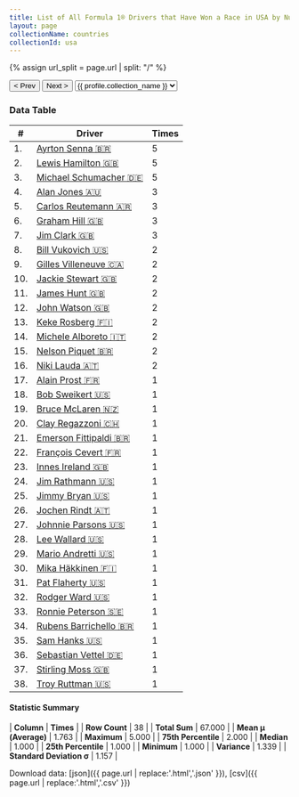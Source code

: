 ```yaml
---
title: List of All Formula 1® Drivers that Have Won a Race in USA by Number of Times
layout: page
collectionName: countries
collectionId: usa
---
```


{% assign url_split = page.url | split: "/" %}
<div id="collection-navigation">
<button onclick="selector.options[selector.selectedIndex-1].value && (window.location = selector.options[selector.selectedIndex-1].value);">&lt; Prev</button>
<button onclick="selector.options[selector.selectedIndex+1].value && (window.location = selector.options[selector.selectedIndex+1].value);">Next &gt;</button>
<select id="selector" onchange="this.options[this.selectedIndex].value && (window.location = this.options[this.selectedIndex].value);">
  {% for collectionId in site.data[page.collectionName].refs %}
    {% if collectionId == page.collectionId %}
      {% assign selected = "selected" %}
    {% else %}
      {% assign selected = "" %}
    {% endif %}
    {% assign profile = site.data[page.collectionName][collectionId].profile %}
    <option value="/f1/{{ page.collectionName }}/{{ collectionId }}/{{ url_split[4] }}" {{ selected }}>{{ profile.collection_name }}</option>
  {% endfor %}
</select>
</div>

<canvas id="chart" width="400" height="180"></canvas>
<script>
var data = {
    "datasets": [
        {
            "backgroundColor": [
                "#9C8E8D",
                "#9C8E8D",
                "#9C8E8D",
                "#9C8E8D",
                "#9C8E8D",
                "#9C8E8D",
                "#9C8E8D",
                "#9C8E8D",
                "#9C8E8D",
                "#9C8E8D",
                "#9C8E8D",
                "#9C8E8D",
                "#9C8E8D",
                "#9C8E8D",
                "#9C8E8D",
                "#9C8E8D",
                "#9C8E8D",
                "#9C8E8D",
                "#9C8E8D",
                "#9C8E8D",
                "#9C8E8D",
                "#9C8E8D",
                "#9C8E8D",
                "#9C8E8D",
                "#9C8E8D",
                "#9C8E8D",
                "#9C8E8D",
                "#9C8E8D",
                "#9C8E8D",
                "#9C8E8D",
                "#9C8E8D",
                "#9C8E8D",
                "#9C8E8D",
                "#9C8E8D",
                "#9C8E8D",
                "#9C8E8D",
                "#9C8E8D",
                "#9C8E8D"
            ],
            "borderColor": [
                "#1D181E",
                "#1D181E",
                "#1D181E",
                "#1D181E",
                "#1D181E",
                "#1D181E",
                "#1D181E",
                "#1D181E",
                "#1D181E",
                "#1D181E",
                "#1D181E",
                "#1D181E",
                "#1D181E",
                "#1D181E",
                "#1D181E",
                "#1D181E",
                "#1D181E",
                "#1D181E",
                "#1D181E",
                "#1D181E",
                "#1D181E",
                "#1D181E",
                "#1D181E",
                "#1D181E",
                "#1D181E",
                "#1D181E",
                "#1D181E",
                "#1D181E",
                "#1D181E",
                "#1D181E",
                "#1D181E",
                "#1D181E",
                "#1D181E",
                "#1D181E",
                "#1D181E",
                "#1D181E",
                "#1D181E",
                "#1D181E"
            ],
            "borderWidth": 1,
            "data": [
                5.0,
                5.0,
                5.0,
                3.0,
                3.0,
                3.0,
                3.0,
                2.0,
                2.0,
                2.0,
                2.0,
                2.0,
                2.0,
                2.0,
                2.0,
                2.0,
                1.0,
                1.0,
                1.0,
                1.0,
                1.0,
                1.0,
                1.0,
                1.0,
                1.0,
                1.0,
                1.0,
                1.0,
                1.0,
                1.0,
                1.0,
                1.0,
                1.0,
                1.0,
                1.0,
                1.0,
                1.0,
                1.0
            ],
            "label": "Times"
        }
    ],
    "labels": [
        "Ayrton Senna",
        "Lewis Hamilton",
        "Michael Schumacher",
        "Alan Jones",
        "Carlos Reutemann",
        "Graham Hill",
        "Jim Clark",
        "Bill Vukovich",
        "Gilles Villeneuve",
        "Jackie Stewart",
        "James Hunt",
        "John Watson",
        "Keke Rosberg",
        "Michele Alboreto",
        "Nelson Piquet",
        "Niki Lauda",
        "Alain Prost",
        "Bob Sweikert",
        "Bruce McLaren",
        "Clay Regazzoni",
        "Emerson Fittipaldi",
        "François Cevert",
        "Innes Ireland",
        "Jim Rathmann",
        "Jimmy Bryan",
        "Jochen Rindt",
        "Johnnie Parsons",
        "Lee Wallard",
        "Mario Andretti",
        "Mika Häkkinen",
        "Pat Flaherty",
        "Rodger Ward",
        "Ronnie Peterson",
        "Rubens Barrichello",
        "Sam Hanks",
        "Sebastian Vettel",
        "Stirling Moss",
        "Troy Ruttman"
    ]
};
var options = {
  legend: {
    display: false
  },
  scales: {
    xAxes: [{
      ticks: {
        beginAtZero: true,
        maxRotation: 180,
        display: window.innerWidth > 800
      }
    }],
    yAxes: [{
      ticks: {
        beginAtZero: true
      }
    }]
  },
  onResize: function(chart, size) {
    chart.options.scales.xAxes[0].ticks.display = size.width > 800;
  }
};
var chart = new Chart("chart", {
    data: data,
    type: 'bar',
    options: options
});
</script>



### Data Table

| # | Driver | Times |
|--|--|--|
| 1. | [Ayrton Senna 🇧🇷](/f1/drivers/senna) | 5 |
| 2. | [Lewis Hamilton 🇬🇧](/f1/drivers/hamilton) | 5 |
| 3. | [Michael Schumacher 🇩🇪](/f1/drivers/michael_schumacher) | 5 |
| 4. | [Alan Jones 🇦🇺](/f1/drivers/jones) | 3 |
| 5. | [Carlos Reutemann 🇦🇷](/f1/drivers/reutemann) | 3 |
| 6. | [Graham Hill 🇬🇧](/f1/drivers/hill) | 3 |
| 7. | [Jim Clark 🇬🇧](/f1/drivers/clark) | 3 |
| 8. | [Bill Vukovich 🇺🇸](/f1/drivers/vukovich) | 2 |
| 9. | [Gilles Villeneuve 🇨🇦](/f1/drivers/gilles_villeneuve) | 2 |
| 10. | [Jackie Stewart 🇬🇧](/f1/drivers/stewart) | 2 |
| 11. | [James Hunt 🇬🇧](/f1/drivers/hunt) | 2 |
| 12. | [John Watson 🇬🇧](/f1/drivers/watson) | 2 |
| 13. | [Keke Rosberg 🇫🇮](/f1/drivers/keke_rosberg) | 2 |
| 14. | [Michele Alboreto 🇮🇹](/f1/drivers/alboreto) | 2 |
| 15. | [Nelson Piquet 🇧🇷](/f1/drivers/piquet) | 2 |
| 16. | [Niki Lauda 🇦🇹](/f1/drivers/lauda) | 2 |
| 17. | [Alain Prost 🇫🇷](/f1/drivers/prost) | 1 |
| 18. | [Bob Sweikert 🇺🇸](/f1/drivers/sweikert) | 1 |
| 19. | [Bruce McLaren 🇳🇿](/f1/drivers/mclaren) | 1 |
| 20. | [Clay Regazzoni 🇨🇭](/f1/drivers/regazzoni) | 1 |
| 21. | [Emerson Fittipaldi 🇧🇷](/f1/drivers/emerson_fittipaldi) | 1 |
| 22. | [François Cevert 🇫🇷](/f1/drivers/cevert) | 1 |
| 23. | [Innes Ireland 🇬🇧](/f1/drivers/ireland) | 1 |
| 24. | [Jim Rathmann 🇺🇸](/f1/drivers/rathmann) | 1 |
| 25. | [Jimmy Bryan 🇺🇸](/f1/drivers/bryan) | 1 |
| 26. | [Jochen Rindt 🇦🇹](/f1/drivers/rindt) | 1 |
| 27. | [Johnnie Parsons 🇺🇸](/f1/drivers/parsons) | 1 |
| 28. | [Lee Wallard 🇺🇸](/f1/drivers/wallard) | 1 |
| 29. | [Mario Andretti 🇺🇸](/f1/drivers/mario_andretti) | 1 |
| 30. | [Mika Häkkinen 🇫🇮](/f1/drivers/hakkinen) | 1 |
| 31. | [Pat Flaherty 🇺🇸](/f1/drivers/flaherty) | 1 |
| 32. | [Rodger Ward 🇺🇸](/f1/drivers/ward) | 1 |
| 33. | [Ronnie Peterson 🇸🇪](/f1/drivers/peterson) | 1 |
| 34. | [Rubens Barrichello 🇧🇷](/f1/drivers/barrichello) | 1 |
| 35. | [Sam Hanks 🇺🇸](/f1/drivers/hanks) | 1 |
| 36. | [Sebastian Vettel 🇩🇪](/f1/drivers/vettel) | 1 |
| 37. | [Stirling Moss 🇬🇧](/f1/drivers/moss) | 1 |
| 38. | [Troy Ruttman 🇺🇸](/f1/drivers/ruttman) | 1 |

#### Statistic Summary

| **Column** | **Times** |
| **Row Count** | 38 |
| **Total Sum** | 67.000 |
| **Mean μ (Average)** | 1.763 |
| **Maximum** | 5.000 |
| **75th Percentile** | 2.000 |
| **Median** | 1.000 |
| **25th Percentile** | 1.000 |
| **Minimum** | 1.000 |
| **Variance** | 1.339 |
| **Standard Deviation σ** | 1.157 |

Download data: [json]({{ page.url | replace:'.html','.json' }}), [csv]({{ page.url | replace:'.html','.csv' }})
